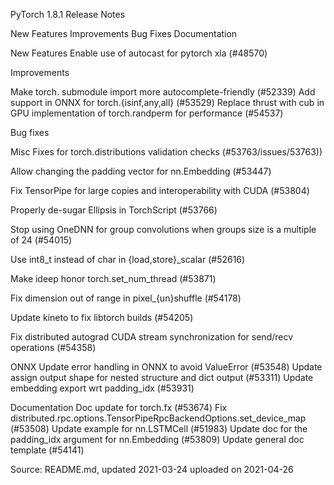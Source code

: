 PyTorch 1.8.1 Release Notes

New Features
Improvements
Bug Fixes
Documentation

New Features
Enable use of autocast for pytorch xla (#48570)

Improvements

Make torch. submodule import more autocomplete-friendly (#52339)
Add support in ONNX for torch.{isinf,any,all} (#53529)
Replace thrust with cub in GPU implementation of torch.randperm for performance (#54537)

Bug fixes

Misc
Fixes for torch.distributions validation checks (#53763/issues/53763))

Allow changing the padding vector for nn.Embedding (#53447)

Fix TensorPipe for large copies and interoperability with CUDA (#53804)

Properly de-sugar Ellipsis in TorchScript (#53766)

Stop using OneDNN for group convolutions when groups size is a multiple of 24 (#54015)

Use int8_t instead of char in {load,store}_scalar (#52616)

Make ideep honor torch.set_num_thread (#53871)

Fix dimension out of range in pixel_{un}shuffle (#54178)

Update kineto to fix libtorch builds (#54205)

Fix distributed autograd CUDA stream synchronization for send/recv operations (#54358)

ONNX
Update error handling in ONNX to avoid ValueError (#53548)
Update assign output shape for nested structure and dict output (#53311)
Update embedding export wrt padding_idx (#53931)

Documentation
Doc update for torch.fx (#53674)
Fix distributed.rpc.options.TensorPipeRpcBackendOptions.set_device_map (#53508)
Update example for nn.LSTMCell (#51983)
Update doc for the padding_idx argument for nn.Embedding (#53809)
Update general doc template (#54141)

Source: README.md, updated 2021-03-24  uploaded on 2021-04-26
